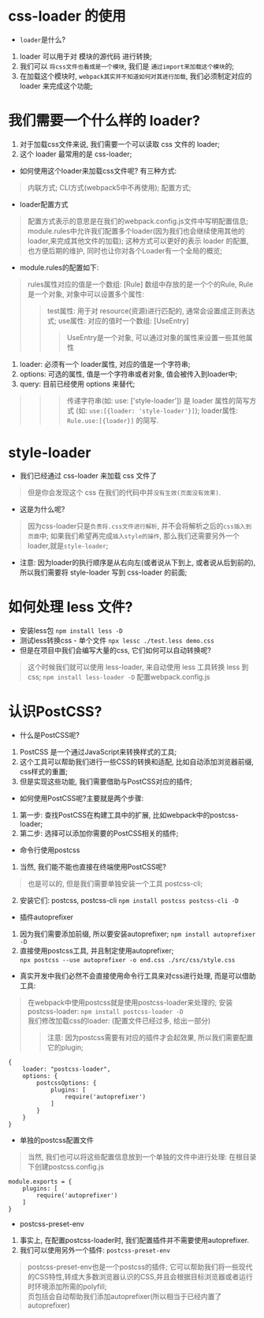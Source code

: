# css-loader 的使用
* `loader`是什么?   
1. loader 可以用于对 模块的源代码 进行转换;
2. 我们可以 `将css文件也看成是一个模块`, 我们是 `通过import来加载这个模块`的;
3. 在加载这个模块时, `webpack其实并不知道如何对其进行加载`, 我们必须制定对应的 loader 来完成这个功能;

# 我们需要一个什么样的 loader?
1. 对于加载css文件来说, 我们需要一个可以读取 css 文件的 loader;
2. 这个 loader 最常用的是 css-loader;
* 如何使用这个loader来加载css文件呢? 有三种方式:
> 内联方式;
> CLI方式(webpack5中不再使用);
> 配置方式;

* loader配置方式
> 配置方式表示的意思是在我们的webpack.config.js文件中写明配置信息;
> module.rules中允许我们配置多个loader(因为我们也会继续使用其他的loader,来完成其他文件的加载);
> 这种方式可以更好的表示 loader 的配置, 也方便后期的维护, 同时也让你对各个Loader有一个全局的概览;

* module.rules的配置如下:
> rules属性对应的值是一个数组: [Rule]
> 数组中存放的是一个个的Rule, Rule是一个对象, 对象中可以设置多个属性:
>> test属性: 用于对 resource(资源)进行匹配的, 通常会设置成正则表达式;
>> use属性: 对应的值时一个数组: [UseEntry]
>>> UseEntry是一个对象, 可以通过对象的属性来设置一些其他属性
1. loader: 必须有一个 loader属性, 对应的值是一个字符串;
2. options: 可选的属性, 值是一个字符串或者对象, 值会被传入到loader中;
3. query: 目前已经使用 options 来替代;
>>> 传递字符串(如: use: ['style-loader']) 是 loader 属性的简写方式 (如: `use:[{loader: 'style-loader'}]`);
>> loader属性: `Rule.use:[{loader}]` 的简写.

# style-loader  
* 我们已经通过 css-loader 来加载 css 文件了
> 但是你会发现这个 css 在我们的代码中并`没有生效(页面没有效果)`.
* 这是为什么呢?
> 因为css-loader只是`负责将.css文件进行解析`, 并不会将解析之后的`css插入到页面`中;
> 如果我们希望再完成`插入style的操作`, 那么我们还需要另外一个loader,就是`style-loader`;
* 注意: 因为loader的执行顺序是从右向左(或者说从下到上, 或者说从后到前的), 所以我们需要将 style-loader 写到 css-loader 的前面;

# 如何处理 less 文件?
* 安装less包
`npm install less -D`
* 测试less转换css - 单个文件
`npx lessc ./test.less demo.css`
* 但是在项目中我们会编写大量的css, 它们如何可以自动转换呢?
> 这个时候我们就可以使用 less-loader, 来自动使用 less 工具转换 less 到 css;
`npm install less-loader -D`
> 配置webpack.config.js   

# 认识PostCSS?  

* 什么是PostCSS呢?
1. PostCSS 是一个通过JavaScript来转换样式的工具;
2. 这个工具可以帮助我们进行一些CSS的转换和适配, 比如自动添加浏览器前缀, css样式的重置;
3. 但是实现这些功能, 我们需要借助与PostCSS对应的插件;

* 如何使用PostCSS呢?主要就是两个步骤:
1. 第一步: 查找PostCSS在构建工具中的扩展, 比如webpack中的postcss-loader;
2. 第二步: 选择可以添加你需要的PostCSS相关的插件;

* 命令行使用postcss
1. 当然, 我们能不能也直接在终端使用PostCSS呢?
> 也是可以的, 但是我们需要单独安装一个工具 postcss-cli;
2. 安装它们: postcss, postcss-cli
`npm install postcss postcss-cli -D`

* 插件autoprefixer
1. 因为我们需要添加前缀, 所以要安装autoprefixer;
`npm install autoprefixer -D`  
2. 直接使用postcss工具, 并且制定使用autoprefixer;  
`npx postcss --use autoprefixer -o end.css ./src/css/style.css`  

* 真实开发中我们必然不会直接使用命令行工具来对css进行处理, 而是可以借助工具:
> 在webpack中使用postcss就是使用postcss-loader来处理的;
> 安装postcss-loader: `npm install postcss-loader -D`  
> 我们修改加载css的loader: (配置文件已经过多, 给出一部分) 
>> 注意: 因为postcss需要有对应的插件才会起效果, 所以我们需要配置它的plugin;  
```
{
    loader: "postcss-loader",
    options: {
        postcssOptions: {
            plugins: [
                require('autoprefixer')
            ]
        }
    }
}
```

* 单独的postcss配置文件
> 当然, 我们也可以将这些配置信息放到一个单独的文件中进行处理:
> 在根目录下创建postcss.config.js   
```
module.exports = {
    plugins: [
        require('autoprefixer')
    ]
}
```  

* postcss-preset-env  
1. 事实上, 在配置postcss-loader时, 我们配置插件并不需要使用autoprefixer.
2. 我们可以使用另外一个插件: `postcss-preset-env` 
> postcss-preset-env也是一个postcss的插件;
> 它可以帮助我们将一些现代的CSS特性,转成大多数浏览器认识的CSS,并且会根据目标浏览器或者运行时环境添加所需的polyfill;  
> 页包括会自动帮助我们添加autoprefixer(所以相当于已经内置了autoprefixer)


